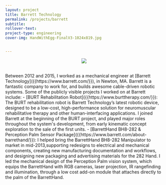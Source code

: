 ```yaml
---
layout: project
title: Barrett Technology
permalink: /projects/barrett
subtitle:
rollover-text:
project-type: engineering
cover-img: HandWithEgg-FinalV3-1024x819.jpg


---
```

<p align="center">
<img src="/projects/barrett/HandWithEgg-FinalV3-1024x819.jpg" class="img-responsive" style="max-height: 400px;">
</p>

<br>
Between 2012 and 2015, I worked as a mechanical engineer at [Barrett Technology]({{https://www.barrett.com/}}), in Newton, MA. Barrett is a fantastic company to work for, and builds awesome cable-driven robotic systems. Some of the publicly visible projects I worked on at Barrett include:
- [BURT Rehabilitation Robot]({{https://www.burttherapy.com/}}): The BURT rehabilitation robot is Barrett Technology’s latest robotic device, designed to be a low-cost, high-performance solution for neuromuscular rehabilitative therapy and other human-interfacing applications. I joined Barrett at the beginning of the BURT project, and played major roles throughout the system's development, from early kinematic concept exploration to the sale of the first units.
- [BarrettHand BH8-282 & Perception Palm Sensor Package]({{https://www.barrett.com/about-barrethand/}}): I helped bring the BarrettHand BH8-282 Manipulator to market in mid-2013,supporting redesigns to electrical and mechanical components, creating new manufacturing documentation and workflows, and designing new packaging and advertising materials for the 282 Hand. I led the mechanical design of the Perception Palm vision system, which equips the BarrettHand with RGB cameras, laser projection, IR rangefinding and illumination, through a low cost add-on module that attaches directly to the palm of the BarrettHand.